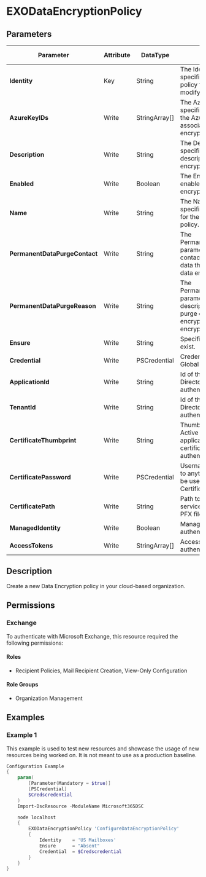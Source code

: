 ﻿# EXODataEncryptionPolicy

## Parameters

| Parameter | Attribute | DataType | Description | Allowed Values |
| --- | --- | --- | --- | --- |
| **Identity** | Key | String | The Identity parameter specifies the data encryption policy that you want to modify. | |
| **AzureKeyIDs** | Write | StringArray[] | The AzureKeyIDs parameter specifies the URI values of the Azure Key Vault keys to associate with the data encryption policy. | |
| **Description** | Write | String | The Description parameter specifies an optional description for the data encryption policy | |
| **Enabled** | Write | Boolean | The Enabled parameter enables or disable the data encryption policy. | |
| **Name** | Write | String | The Name parameter specifies the unique name for the data encryption policy. | |
| **PermanentDataPurgeContact** | Write | String | The PermanentDataPurgeContact parameter specifies a contact for the purge of all data that's encrypted by the data encryption policy. | |
| **PermanentDataPurgeReason** | Write | String | The PermanentDataPurgeReason parameter specifies a descriptive reason for the purge of all data that's encrypted by the data encryption policy | |
| **Ensure** | Write | String | Specifies if this policy should exist. | `Present`, `Absent` |
| **Credential** | Write | PSCredential | Credentials of the Exchange Global Admin | |
| **ApplicationId** | Write | String | Id of the Azure Active Directory application to authenticate with. | |
| **TenantId** | Write | String | Id of the Azure Active Directory tenant used for authentication. | |
| **CertificateThumbprint** | Write | String | Thumbprint of the Azure Active Directory application's authentication certificate to use for authentication. | |
| **CertificatePassword** | Write | PSCredential | Username can be made up to anything but password will be used for CertificatePassword | |
| **CertificatePath** | Write | String | Path to certificate used in service principal usually a PFX file. | |
| **ManagedIdentity** | Write | Boolean | Managed ID being used for authentication. | |
| **AccessTokens** | Write | StringArray[] | Access token used for authentication. | |

## Description

Create a new Data Encryption policy in your cloud-based organization.

## Permissions

### Exchange

To authenticate with Microsoft Exchange, this resource required the following permissions:

#### Roles

- Recipient Policies, Mail Recipient Creation, View-Only Configuration

#### Role Groups

- Organization Management

## Examples

### Example 1

This example is used to test new resources and showcase the usage of new resources being worked on.
It is not meant to use as a production baseline.

```powershell
Configuration Example
{
    param(
        [Parameter(Mandatory = $true)]
        [PSCredential]
        $Credscredential
    )
    Import-DscResource -ModuleName Microsoft365DSC

    node localhost
    {
        EXODataEncryptionPolicy 'ConfigureDataEncryptionPolicy'
        {
            Identity    = 'US Mailboxes'
            Ensure      = "Absent"
            Credential  = $Credscredential
        }
    }
}
```

